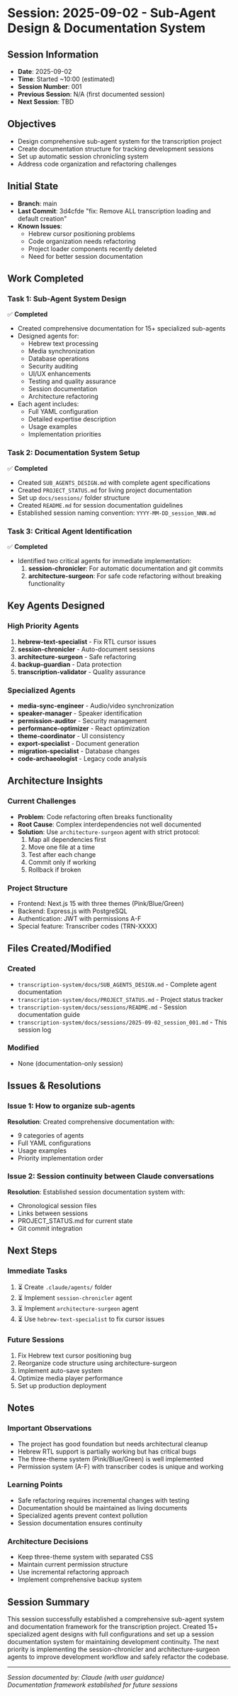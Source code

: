 # Session: 2025-09-02 - Sub-Agent Design & Documentation System

## Session Information
- **Date**: 2025-09-02
- **Time**: Started ~10:00 (estimated)
- **Session Number**: 001
- **Previous Session**: N/A (first documented session)
- **Next Session**: TBD

## Objectives
- Design comprehensive sub-agent system for the transcription project
- Create documentation structure for tracking development sessions
- Set up automatic session chronicling system
- Address code organization and refactoring challenges

## Initial State
- **Branch**: main
- **Last Commit**: 3d4cfde "fix: Remove ALL transcription loading and default creation"
- **Known Issues**: 
  - Hebrew cursor positioning problems
  - Code organization needs refactoring
  - Project loader components recently deleted
  - Need for better session documentation

## Work Completed

### Task 1: Sub-Agent System Design
✅ **Completed**
- Created comprehensive documentation for 15+ specialized sub-agents
- Designed agents for:
  - Hebrew text processing
  - Media synchronization
  - Database operations
  - Security auditing
  - UI/UX enhancements
  - Testing and quality assurance
  - Session documentation
  - Architecture refactoring
- Each agent includes:
  - Full YAML configuration
  - Detailed expertise description
  - Usage examples
  - Implementation priorities

### Task 2: Documentation System Setup
✅ **Completed**
- Created `SUB_AGENTS_DESIGN.md` with complete agent specifications
- Created `PROJECT_STATUS.md` for living project documentation
- Set up `docs/sessions/` folder structure
- Created `README.md` for session documentation guidelines
- Established session naming convention: `YYYY-MM-DD_session_NNN.md`

### Task 3: Critical Agent Identification
✅ **Completed**
- Identified two critical agents for immediate implementation:
  1. **session-chronicler**: For automatic documentation and git commits
  2. **architecture-surgeon**: For safe code refactoring without breaking functionality

## Key Agents Designed

### High Priority Agents
1. **hebrew-text-specialist** - Fix RTL cursor issues
2. **session-chronicler** - Auto-document sessions
3. **architecture-surgeon** - Safe refactoring
4. **backup-guardian** - Data protection
5. **transcription-validator** - Quality assurance

### Specialized Agents
- **media-sync-engineer** - Audio/video synchronization
- **speaker-manager** - Speaker identification
- **permission-auditor** - Security management
- **performance-optimizer** - React optimization
- **theme-coordinator** - UI consistency
- **export-specialist** - Document generation
- **migration-specialist** - Database changes
- **code-archaeologist** - Legacy code analysis

## Architecture Insights

### Current Challenges
- **Problem**: Code refactoring often breaks functionality
- **Root Cause**: Complex interdependencies not well documented
- **Solution**: Use `architecture-surgeon` agent with strict protocol:
  1. Map all dependencies first
  2. Move one file at a time
  3. Test after each change
  4. Commit only if working
  5. Rollback if broken

### Project Structure
- Frontend: Next.js 15 with three themes (Pink/Blue/Green)
- Backend: Express.js with PostgreSQL
- Authentication: JWT with permissions A-F
- Special feature: Transcriber codes (TRN-XXXX)

## Files Created/Modified

### Created
- `transcription-system/docs/SUB_AGENTS_DESIGN.md` - Complete agent documentation
- `transcription-system/docs/PROJECT_STATUS.md` - Project status tracker
- `transcription-system/docs/sessions/README.md` - Session documentation guide
- `transcription-system/docs/sessions/2025-09-02_session_001.md` - This session log

### Modified
- None (documentation-only session)

## Issues & Resolutions

### Issue 1: How to organize sub-agents
**Resolution**: Created comprehensive documentation with:
- 9 categories of agents
- Full YAML configurations
- Usage examples
- Priority implementation order

### Issue 2: Session continuity between Claude conversations
**Resolution**: Established session documentation system with:
- Chronological session files
- Links between sessions
- PROJECT_STATUS.md for current state
- Git commit integration

## Next Steps

### Immediate Tasks
1. ⏳ Create `.claude/agents/` folder
2. ⏳ Implement `session-chronicler` agent
3. ⏳ Implement `architecture-surgeon` agent
4. ⏳ Use `hebrew-text-specialist` to fix cursor issues

### Future Sessions
1. Fix Hebrew text cursor positioning bug
2. Reorganize code structure using architecture-surgeon
3. Implement auto-save system
4. Optimize media player performance
5. Set up production deployment

## Notes

### Important Observations
- The project has good foundation but needs architectural cleanup
- Hebrew RTL support is partially working but has critical bugs
- The three-theme system (Pink/Blue/Green) is well implemented
- Permission system (A-F) with transcriber codes is unique and working

### Learning Points
- Safe refactoring requires incremental changes with testing
- Documentation should be maintained as living documents
- Specialized agents prevent context pollution
- Session documentation ensures continuity

### Architecture Decisions
- Keep three-theme system with separated CSS
- Maintain current permission structure
- Use incremental refactoring approach
- Implement comprehensive backup system

## Session Summary
This session successfully established a comprehensive sub-agent system and documentation framework for the transcription project. Created 15+ specialized agent designs with full configurations and set up a session documentation system for maintaining development continuity. The next priority is implementing the session-chronicler and architecture-surgeon agents to improve development workflow and safely refactor the codebase.

---

*Session documented by: Claude (with user guidance)*  
*Documentation framework established for future sessions*